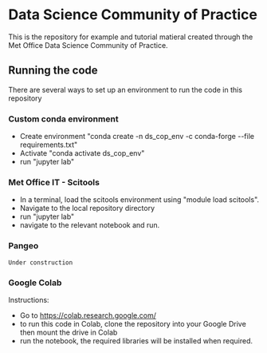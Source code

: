 # Data Science Community of Practice
This is the repository for  example and tutorial matieral created through the Met Office Data Science Community of Practice.


## Running the code
There are several ways to set up an environment to run the code in this repository

### Custom conda environment

* Create environment "conda create -n ds_cop_env -c conda-forge --file requirements.txt"
* Activate "conda activate  ds_cop_env"
* run "jupyter lab"

### Met Office IT - Scitools 

* In a terminal, load the scitools environment using "module load scitools". 
* Navigate to the local repository directory
* run "jupyter lab"
* navigate to the relevant notebook and run.

### Pangeo
`` Under construction ``

### Google Colab

Instructions:

* Go to https://colab.research.google.com/
* to run this code in Colab, clone the repository into your Google Drive then mount the drive in Colab
* run the notebook, the required libraries will be installed when required.




